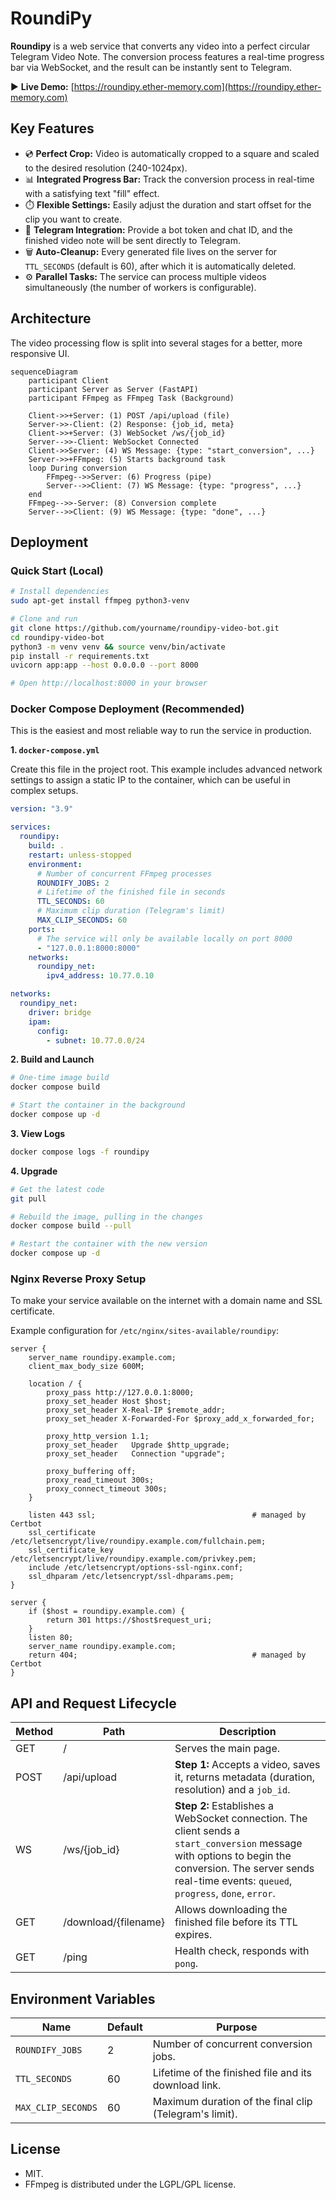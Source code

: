 # RoundiPy

**Roundipy** is a web service that converts any video into a perfect circular Telegram Video Note. The conversion process features a real-time progress bar via WebSocket, and the result can be instantly sent to Telegram.

▶ **Live Demo:** [https://roundipy.ether-memory.com](https://roundipy.ether-memory.com)

## Key Features

- 💿 **Perfect Crop:** Video is automatically cropped to a square and scaled to the desired resolution (240-1024px).
- 📊 **Integrated Progress Bar:** Track the conversion process in real-time with a satisfying text "fill" effect.
- ⏱️ **Flexible Settings:** Easily adjust the duration and start offset for the clip you want to create.
- 🤖 **Telegram Integration:** Provide a bot token and chat ID, and the finished video note will be sent directly to Telegram.
- 🗑️ **Auto-Cleanup:** Every generated file lives on the server for `TTL_SECONDS` (default is 60), after which it is automatically deleted.
- ⚙️ **Parallel Tasks:** The service can process multiple videos simultaneously (the number of workers is configurable).

## Architecture

The video processing flow is split into several stages for a better, more responsive UI.

```mermaid
sequenceDiagram
    participant Client
    participant Server as Server (FastAPI)
    participant FFmpeg as FFmpeg Task (Background)

    Client->>+Server: (1) POST /api/upload (file)
    Server->>-Client: (2) Response: {job_id, meta}
    Client->>+Server: (3) WebSocket /ws/{job_id}
    Server-->>-Client: WebSocket Connected
    Client->>Server: (4) WS Message: {type: "start_conversion", ...}
    Server->>+FFmpeg: (5) Starts background task
    loop During conversion
        FFmpeg-->>Server: (6) Progress (pipe)
        Server-->>Client: (7) WS Message: {type: "progress", ...}
    end
    FFmpeg-->>-Server: (8) Conversion complete
    Server-->>Client: (9) WS Message: {type: "done", ...}
```

## Deployment

### Quick Start (Local)

```bash
# Install dependencies
sudo apt-get install ffmpeg python3-venv

# Clone and run
git clone https://github.com/yourname/roundipy-video-bot.git
cd roundipy-video-bot
python3 -m venv venv && source venv/bin/activate
pip install -r requirements.txt
uvicorn app:app --host 0.0.0.0 --port 8000

# Open http://localhost:8000 in your browser
```

### Docker Compose Deployment (Recommended)

This is the easiest and most reliable way to run the service in production.

**1. `docker-compose.yml`**

Create this file in the project root. This example includes advanced network settings to assign a static IP to the container, which can be useful in complex setups.

```yml
version: "3.9"

services:
  roundipy:
    build: .
    restart: unless-stopped
    environment:
      # Number of concurrent FFmpeg processes
      ROUNDIFY_JOBS: 2
      # Lifetime of the finished file in seconds
      TTL_SECONDS: 60
      # Maximum clip duration (Telegram's limit)
      MAX_CLIP_SECONDS: 60
    ports:
      # The service will only be available locally on port 8000
      - "127.0.0.1:8000:8000"
    networks:
      roundipy_net:
        ipv4_address: 10.77.0.10

networks:
  roundipy_net:
    driver: bridge
    ipam:
      config:
        - subnet: 10.77.0.0/24
```

**2. Build and Launch**

```bash
# One-time image build
docker compose build

# Start the container in the background
docker compose up -d
```

**3. View Logs**

```bash
docker compose logs -f roundipy
```

**4. Upgrade**

```bash
# Get the latest code
git pull

# Rebuild the image, pulling in the changes
docker compose build --pull

# Restart the container with the new version
docker compose up -d
```

### Nginx Reverse Proxy Setup

To make your service available on the internet with a domain name and SSL certificate.

Example configuration for `/etc/nginx/sites-available/roundipy`:

```nginx
server {
    server_name roundipy.example.com;
    client_max_body_size 600M;

    location / {
        proxy_pass http://127.0.0.1:8000;
        proxy_set_header Host $host;
        proxy_set_header X-Real-IP $remote_addr;
        proxy_set_header X-Forwarded-For $proxy_add_x_forwarded_for;

        proxy_http_version 1.1;
        proxy_set_header   Upgrade $http_upgrade;
        proxy_set_header   Connection "upgrade";

        proxy_buffering off;
        proxy_read_timeout 300s;
        proxy_connect_timeout 300s;
    }

    listen 443 ssl;                                   # managed by Certbot
    ssl_certificate     /etc/letsencrypt/live/roundipy.example.com/fullchain.pem;
    ssl_certificate_key /etc/letsencrypt/live/roundipy.example.com/privkey.pem;
    include /etc/letsencrypt/options-ssl-nginx.conf;
    ssl_dhparam /etc/letsencrypt/ssl-dhparams.pem;
}

server {
    if ($host = roundipy.example.com) {
        return 301 https://$host$request_uri;
    }
    listen 80;
    server_name roundipy.example.com;
    return 404;                                       # managed by Certbot
}
```

## API and Request Lifecycle

| Method | Path | Description |
| --- | --- | --- |
| GET | / | Serves the main page. |
| POST | /api/upload | **Step 1:** Accepts a video, saves it, returns metadata (duration, resolution) and a `job_id`. |
| WS | /ws/{job_id} | **Step 2:** Establishes a WebSocket connection. The client sends a `start_conversion` message with options to begin the conversion. The server sends real-time events: `queued`, `progress`, `done`, `error`. |
| GET | /download/{filename} | Allows downloading the finished file before its TTL expires. |
| GET | /ping | Health check, responds with `pong`. |

## Environment Variables

| Name | Default | Purpose |
| --- | --- | --- |
| `ROUNDIFY_JOBS` | 2 | Number of concurrent conversion jobs. |
| `TTL_SECONDS` | 60 | Lifetime of the finished file and its download link. |
| `MAX_CLIP_SECONDS` | 60 | Maximum duration of the final clip (Telegram's limit). |

## License

- MIT.
- FFmpeg is distributed under the LGPL/GPL license.
